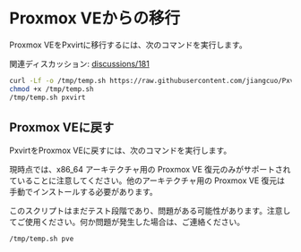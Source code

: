 # Proxmox VEからの移行

Proxmox VEをPxvirtに移行するには、次のコマンドを実行します。

関連ディスカッション: [discussions/181](https://github.com/jiangcuo/pxvirt/discussions/181)

```bash
curl -Lf -o /tmp/temp.sh https://raw.githubusercontent.com/jiangcuo/Pxvirt-docs/refs/heads/main/pxvirt-tools.sh
chmod +x /tmp/temp.sh
/tmp/temp.sh pxvirt
```


## Proxmox VEに戻す

PxvirtをProxmox VEに戻すには、次のコマンドを実行します。

現時点では、x86_64 アーキテクチャ用の Proxmox VE 復元のみがサポートされていることに注意してください。他のアーキテクチャ用の Proxmox VE 復元は手動でインストールする必要があります。

このスクリプトはまだテスト段階であり、問題がある可能性があります。注意してご使用ください。何か問題が発生した場合は、ご連絡ください。

```bash
/tmp/temp.sh pve
```
